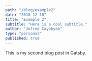 ```yaml
---
path: "/blog/example2"
date: "2018-12-18"
title: "Example 2"
subtitle: "Here is a cool subtitle."
author: "Jofred Cayabyab"
type: "personal"
published: true
---
```


This is my second blog post in Gatsby.
